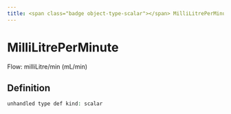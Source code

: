 ```yaml
---
title: <span class="badge object-type-scalar"></span> MilliLitrePerMinute
---
```

# <span class="badge object-type-scalar"></span> MilliLitrePerMinute

Flow: milliLitre/min (mL/min)

## Definition

```php
unhandled type def kind: scalar
```
